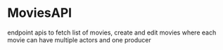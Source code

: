 # MoviesAPI
endpoint apis to fetch list of movies, create and edit movies where each movie can have multiple actors and one producer
